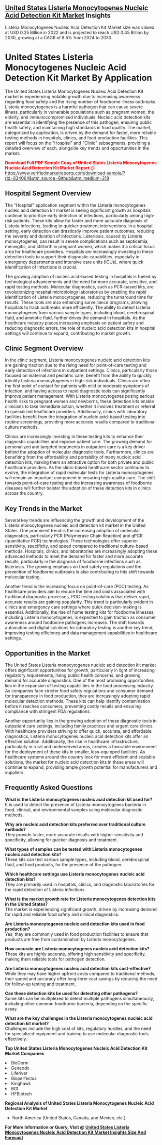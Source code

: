 <h2><a href="https://www.verifiedmarketreports.com/download-sample/?rid=834064&amp;utm_source=Github&amp;utm_medium=218" target="_blank">United States Listeria Monocytogenes Nucleic Acid Detection Kit Market</a> Insights</h2><p>Listeria Monocytogenes Nucleic Acid Detection Kit Market size was valued at USD 0.25 Billion in 2022 and is projected to reach USD 0.45 Billion by 2030, growing at a CAGR of 8.5% from 2024 to 2030.</p><p><h1>United States Listeria Monocytogenes Nucleic Acid Detection Kit Market By Application</h1> <p>The United States Listeria Monocytogenes Nucleic Acid Detection Kit market is experiencing notable growth due to increasing awareness regarding food safety and the rising number of foodborne illness outbreaks. Listeria monocytogenes is a harmful pathogen that can cause severe illness, particularly in vulnerable populations such as pregnant women, the elderly, and immunocompromised individuals. Nucleic acid detection kits are essential in identifying the presence of this pathogen, ensuring public health safety, and maintaining high standards in food quality. The market, categorized by application, is driven by the demand for faster, more reliable testing methods in hospitals, clinics, and food production facilities. This report will focus on the "Hospital" and "Clinic" subsegments, providing a detailed overview of each, alongside key trends and opportunities in the market. <p><span class=""><span style="color: #ff0000;"><strong>Download Full PDF Sample Copy of United States Listeria Monocytogenes Nucleic Acid Detection Kit Market Report</strong> @ </span><a href="https://www.verifiedmarketreports.com/download-sample/?rid=834064&amp;utm_source=Github&amp;utm_medium=218" target="_blank">https://www.verifiedmarketreports.com/download-sample/?rid=834064&amp;utm_source=Github&amp;utm_medium=218</a></span></p> </p> <h2>Hospital Segment Overview</h2> <p>The "Hospital" application segment within the Listeria monocytogenes nucleic acid detection kit market is seeing significant growth as hospitals continue to prioritize early detection of infections, particularly among high-risk patients. These kits allow for faster and more accurate diagnosis of Listeria infections, leading to quicker treatment interventions. In a hospital setting, early detection can drastically improve patient outcomes, reducing the severity and duration of infections. Listeriosis, caused by Listeria monocytogenes, can result in severe complications such as septicemia, meningitis, and stillbirth in pregnant women, which makes it a critical focus area for healthcare providers. Hospitals are increasingly investing in these detection tools to support their diagnostic capabilities, especially in emergency departments and intensive care units (ICUs), where quick identification of infections is crucial. <p>The growing adoption of nucleic acid-based testing in hospitals is fueled by technological advancements and the need for more accurate, sensitive, and rapid testing methods. Molecular diagnostics, such as PCR-based kits, are revolutionizing hospital microbiology laboratories by enabling the rapid identification of Listeria monocytogenes, reducing the turnaround time for results. These tools are also enhancing surveillance programs, allowing hospitals to track outbreaks more efficiently. The ability to detect Listeria monocytogenes from various sample types, including blood, cerebrospinal fluid, and amniotic fluid, further drives the demand in hospitals. As the healthcare industry places increasing emphasis on patient safety and reducing diagnostic errors, the role of nucleic acid detection kits in hospital settings will continue to expand, contributing to market growth. <h2>Clinic Segment Overview</h2> <p>In the clinic segment, Listeria monocytogenes nucleic acid detection kits are gaining traction due to the rising need for point-of-care testing and early detection of infections in outpatient settings. Clinics, particularly those focused on maternal and pediatric care, benefit from the ability to quickly identify Listeria monocytogenes in high-risk individuals. Clinics are often the first point of contact for patients with mild or moderate symptoms of infection, and having access to rapid diagnostic tools can significantly improve patient management. With Listeria monocytogenes posing serious health risks to pregnant women and newborns, these detection kits enable clinicians to take immediate action, whether it involves treatment or referral to specialized healthcare providers. Additionally, clinics with laboratory facilities benefit from the integration of nucleic acid-based testing into routine screenings, providing more accurate results compared to traditional culture methods. <p>Clinics are increasingly investing in these testing kits to enhance their diagnostic capabilities and improve patient care. The growing demand for personalized and targeted treatments in outpatient care is a key driver behind the adoption of molecular diagnostic tools. Furthermore, clinics are benefiting from the affordability and portability of many nucleic acid detection kits, making them an attractive option for both private and public healthcare providers. As the clinic-based healthcare sector continues to evolve, the integration of rapid molecular tests for Listeria monocytogenes will remain an important component in ensuring high-quality care. The shift towards point-of-care testing and the increasing awareness of foodborne diseases will further bolster the adoption of these detection kits in clinics across the country. <h2>Key Trends in the Market</h2> <p>Several key trends are influencing the growth and development of the Listeria monocytogenes nucleic acid detection kit market in the United States. One prominent trend is the increasing adoption of molecular diagnostics, particularly PCR (Polymerase Chain Reaction) and qPCR (quantitative PCR) technologies. These technologies offer superior sensitivity, specificity, and speed compared to traditional culture-based methods. Hospitals, clinics, and laboratories are increasingly adopting these advanced methods to meet the demand for faster and more accurate results, particularly in the diagnosis of foodborne infections such as listeriosis. The growing emphasis on food safety regulations and the prevention of foodborne outbreaks is also contributing to this shift towards molecular testing. <p>Another trend is the increasing focus on point-of-care (POC) testing. As healthcare providers aim to reduce the time and costs associated with traditional diagnostic processes, POC testing solutions that deliver rapid, accurate results are gaining popularity. This trend is particularly evident in clinics and emergency care settings where quick decision-making is essential. Additionally, the rise of home testing kits for foodborne illnesses, including Listeria monocytogenes, is expected to gain traction as consumer awareness around foodborne pathogens increases. The shift towards automation and digital solutions for laboratory testing is another key trend, improving testing efficiency and data management capabilities in healthcare settings. <h2>Opportunities in the Market</h2> <p>The United States Listeria monocytogenes nucleic acid detection kit market offers significant opportunities for growth, particularly in light of increasing regulatory requirements, rising public health concerns, and growing demand for accurate diagnostics. One of the most promising opportunities lies in the expansion of testing capabilities in the food processing industry. As companies face stricter food safety regulations and consumer demand for transparency in food production, they are increasingly adopting rapid molecular detection methods. These kits can help identify contamination before it reaches consumers, preventing costly recalls and ensuring compliance with stringent FDA regulations. <p>Another opportunity lies in the growing adoption of these diagnostic tools in outpatient care settings, including family practices and urgent care clinics. With healthcare providers striving to offer quick, accurate, and affordable diagnostics, Listeria monocytogenes nucleic acid detection kits offer an effective solution. Additionally, the rise in healthcare infrastructure, particularly in rural and underserved areas, creates a favorable environment for the deployment of these kits in smaller, less-equipped facilities. As healthcare systems around the country look for more efficient and scalable solutions, the market for nucleic acid detection kits in these areas will continue to expand, providing ample growth potential for manufacturers and suppliers. <h2>Frequently Asked Questions</h2> <p><strong>What is the Listeria monocytogenes nucleic acid detection kit used for?</strong><br> It is used to detect the presence of Listeria monocytogenes bacteria in food, clinical, and environmental samples using molecular diagnostic methods.</p> <p><strong>Why are nucleic acid detection kits preferred over traditional culture methods?</strong><br> They provide faster, more accurate results with higher sensitivity and specificity, allowing for quicker diagnosis and treatment.</p> <p><strong>What types of samples can be tested with Listeria monocytogenes nucleic acid detection kits?</strong><br> These kits can test various sample types, including blood, cerebrospinal fluid, and food products, for the presence of the pathogen.</p> <p><strong>Which healthcare settings use Listeria monocytogenes nucleic acid detection kits?</strong><br> They are primarily used in hospitals, clinics, and diagnostic laboratories for the rapid detection of Listeria infections.</p> <p><strong>What is the market growth rate for Listeria monocytogenes detection kits in the United States?</strong><br> The market is experiencing significant growth, driven by increasing demand for rapid and reliable food safety and clinical diagnostics.</p> <p><strong>Are Listeria monocytogenes nucleic acid detection kits used in food production?</strong><br> Yes, they are commonly used in food production facilities to ensure that products are free from contamination by Listeria monocytogenes.</p> <p><strong>How accurate are Listeria monocytogenes nucleic acid detection kits?</strong><br> These kits are highly accurate, offering high sensitivity and specificity, making them reliable tools for pathogen detection.</p> <p><strong>Are Listeria monocytogenes nucleic acid detection kits cost-effective?</strong><br> While they may have higher upfront costs compared to traditional methods, their speed and accuracy offer long-term cost savings by reducing the need for follow-up testing and treatment.</p> <p><strong>Can these detection kits be used for detecting other pathogens?</strong><br> Some kits can be multiplexed to detect multiple pathogens simultaneously, including other common foodborne bacteria, depending on the specific assay.</p> <p><strong>What are the key challenges in the Listeria monocytogenes nucleic acid detection kit market?</strong><br> Challenges include the high cost of kits, regulatory hurdles, and the need for specialized equipment and training to use molecular diagnostic tools effectively.</p> </p><p><strong>Top United States Listeria Monocytogenes Nucleic Acid Detection Kit Market Companies</strong></p><div data-test-id=""><p><li>BioGerm</li><li> Geneodx</li><li> Liferiver</li><li> Bioperfectus</li><li> Kinghawk</li><li> BGI</li><li> HFBiotech</li></p><div><strong>Regional Analysis of&nbsp;United States Listeria Monocytogenes Nucleic Acid Detection Kit Market</strong></div><ul><li dir="ltr"><p dir="ltr">North America&nbsp;(United States, Canada, and Mexico, etc.)</p></li></ul><p><strong>For More Information or Query, Visit @&nbsp;</strong><strong><a href="https://www.verifiedmarketreports.com/product/listeria-monocytogenes-nucleic-acid-detection-kit-market/?utm_source=Github&amp;utm_medium=218" target="_blank">United States Listeria Monocytogenes Nucleic Acid Detection Kit Market Insights Size And Forecast</a></strong></p></div>
